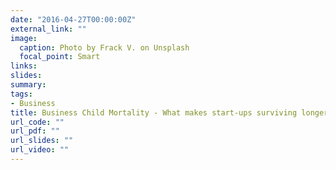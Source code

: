 ```yaml
---
date: "2016-04-27T00:00:00Z"
external_link: ""
image:
  caption: Photo by Frack V. on Unsplash
  focal_point: Smart
links:
slides:
summary:
tags:
- Business
title: Business Child Mortality - What makes start-ups surviving longer?
url_code: ""
url_pdf: ""
url_slides: ""
url_video: ""
---
```

